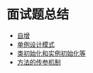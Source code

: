 # 面试题总结
* [自增](https://github.com/Ywfy/Summary-of-interview-questions/blob/master/Self%20increment/README.md)
* [单例设计模式](https://github.com/Ywfy/Summary-of-interview-questions/blob/master/Singleton/README.md)
* [类初始化和实例初始化等](https://github.com/Ywfy/Summary-of-interview-questions/blob/master/Initialization/README.md)
* [方法的传参机制]()
